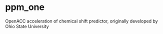 # ppm_one
OpenACC acceleration of chemical shift predictor, originally developed by Ohio State University
